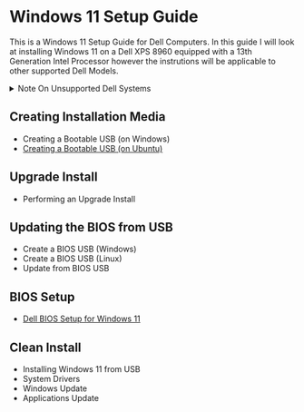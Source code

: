 # Windows 11 Setup Guide

This is a Windows 11 Setup Guide for Dell Computers. In this guide I will look at installing Windows 11 on a Dell XPS 8960 equipped with a 13th Generation Intel Processor however the instrutions will be applicable to other supported Dell Models.

<details>
<summary>Note On Unsupported Dell Systems</summary>

> The minimum generation of processor supported by Microsoft is 8th generation (Q4 2017 and newer):

> [Microsoft: Supported Processors for Windows 11](https://learn.microsoft.com/en-us/windows-hardware/design/minimum/supported/windows-11-22h2-supported-intel-processors)

> Microsoft's list only accounts for the age of the processor and not the processors overall capabilities. Windows 11 can therefore unofficially be installed on a system with an unsupported earlier generation of processor that has greater capabilities than the Intel Celeron N4000, which is a low end 8th generation processor that is officially supported. For example a comparison can be made on Intel's website [Intel: N4000 vs i3-6100T](https://ark.intel.com/content/www/us/en/ark/compare.html?productIds=88200,128988).

> Windows 11 can unofficially be clean installed on systems with a higher end 7th and 6th generation processor without impediment and the upgrade install can be carried out after a minor change in the registry outlined by Microsoft [Microsoft: Other Ways to Install Windows 11](https://support.microsoft.com/en-gb/windows/ways-to-install-windows-11-e0edbbfb-cfc5-4011-868b-2ce77ac7c70e). 

> I tested this out on an OptiPlex 7040 with a 6th Generation i5-6500. Windows 11 performs acceptably on this system and will likely run okay with an i7-7xxx, i5-7xxx, i3-7xxx, i7-6xxx, i5-6xxx and i3-6xxx processor which all have a 14 nm lithography. Performance is poor with an earlier generation of processor that has a 22 nm lithography. You can use the Intel website to compare your processor to the N4000.

> **In Microsoft's article, Microsoft state that they do not recommend installing Windows 11 on an unsupported device and that they are not liable if your device does not work properly. Essentially all of these systems are out of warranty and there is no official support by Microsoft or OEMs.**

> In my testing Windows 11 performs acceptably on a system with a SSD internal drive and abysmally on a system with a HDD internal drive. 500 GB SATA SSDs are now very affordable and any HDD should be replaced before attempted installation of Windows 11.

</details>

## Creating Installation Media

* Creating a Bootable USB (on Windows)
* [Creating a Bootable USB (on Ubuntu)](/bootable_usb_ubuntu/readme.md)

## Upgrade Install

* Performing an Upgrade Install

## Updating the BIOS from USB

* Create a BIOS USB (Windows)
* Create a BIOS USB (Linux)
* Update from BIOS USB

## BIOS Setup

* [Dell BIOS Setup for Windows 11](/bios_setup/readme.md)

## Clean Install

* Installing Windows 11 from USB
* System Drivers
* Windows Update
* Applications Update
